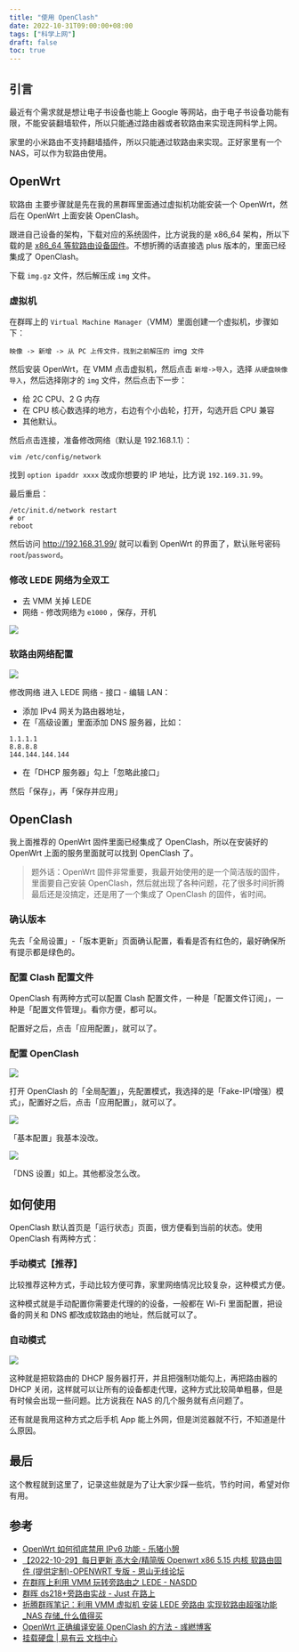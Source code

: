 ```yaml
---
title: "使用 OpenClash"
date: 2022-10-31T09:00:00+08:00
tags: ["科学上网"] 
draft: false
toc: true
---
```


## 引言

最近有个需求就是想让电子书设备也能上 Google 等网站，由于电子书设备功能有限，不能安装翻墙软件，所以只能通过路由器或者软路由来实现连网科学上网。

家里的小米路由不支持翻墙插件，所以只能通过软路由来实现。正好家里有一个 NAS，可以作为软路由使用。

## OpenWrt

软路由 主要步骤就是先在我的黑群晖里面通过虚拟机功能安装一个 OpenWrt，然后在 OpenWrt 上面安装 OpenClash。

<!--more-->

跟进自己设备的架构，下载对应的系统固件，比方说我的是 x86_64 架构，所以下载的是 [x86_64 等软路由设备固件](https://openwrt.mpdn.fun:8443/?dir=lede%2Fx86_64)。不想折腾的话直接选 plus 版本的，里面已经集成了 OpenClash。


下载 `img.gz`  文件，然后解压成 `img`  文件。

### 虚拟机

在群晖上的 `Virtual Machine Manager`（VMM）里面创建一个虚拟机，步骤如下：

`映像 -> 新增 -> 从 PC 上传文件，找到之前解压的 `img`  文件 `

然后安装 OpenWrt，在 VMM 点击虚拟机，然后点击 `新增->导入`，选择 `从硬盘映像导入`，然后选择刚才的 `img`  文件，然后点击下一步：

- 给 2C CPU、2 G 内存
- 在 CPU 核心数选择的地方，右边有个小齿轮，打开，勾选开启 CPU 兼容
- 其他默认。

然后点击连接，准备修改网络（默认是 192.168.1.1）：

`vim /etc/config/network`

找到  `option ipaddr xxxx` 改成你想要的 IP 地址，比方说  `192.169.31.99`。

最后重启：

```shell
/etc/init.d/network restart
# or
reboot
```

然后访问 http://192.168.31.99/ 就可以看到 OpenWrt 的界面了，默认账号密码 `root`/`password`。

### 修改 LEDE 网络为全双工

- 去 VMM 关掉 LEDE
- 网络 - 修改网络为 `e1000` ，保存，开机

![](https://blog-1251237404.cos.ap-guangzhou.myqcloud.com/20221023l7D4KG.png!m)

### 软路由网络配置

![](https://blog-1251237404.cos.ap-guangzhou.myqcloud.com/20221102zBR6Ho.png)

修改网络 进入 LEDE 网络 - 接口 - 编辑 LAN：

- 添加 IPv4  网关为路由器地址，
- 在「高级设置」里面添加 DNS 服务器，比如：

```
1.1.1.1
8.8.8.8
144.144.144.144
```
- 在「DHCP 服务器」勾上「忽略此接口」

然后「保存」，再「保存并应用」

## OpenClash

我上面推荐的 OpenWrt 固件里面已经集成了 OpenClash，所以在安装好的 OpenWrt 上面的服务里面就可以找到 OpenClash 了。

> 题外话：OpenWrt 固件非常重要，我最开始使用的是一个简洁版的固件，里面要自己安装 OpenClash，然后就出现了各种问题，花了很多时间折腾最后还是没搞定，还是用了一个集成了 OpenClash 的固件，省时间。


### 确认版本

先去「全局设置」-「版本更新」页面确认配置，看看是否有红色的，最好确保所有提示都是绿色的。

### 配置 Clash 配置文件

OpenClash 有两种方式可以配置 Clash 配置文件，一种是「配置文件订阅」，一种是「配置文件管理」。看你方便，都可以。

配置好之后，点击「应用配置」，就可以了。

### 配置 OpenClash

![](https://blog-1251237404.cos.ap-guangzhou.myqcloud.com/20221102R9etfB.png)


打开 OpenClash 的「全局配置」，先配置模式，我选择的是「Fake-IP(增强）模式」，配置好之后，点击「应用配置」，就可以了。


![](https://blog-1251237404.cos.ap-guangzhou.myqcloud.com/20221102AFhvBA.png)

「基本配置」我基本没改。

![](https://blog-1251237404.cos.ap-guangzhou.myqcloud.com/202211025Lkxko.png)

「DNS 设置」如上。其他都没怎么改。

## 如何使用

OpenClash 默认首页是「运行状态」页面，很方便看到当前的状态。使用 OpenClash 有两种方式：

### 手动模式【推荐】

比较推荐这种方式，手动比较方便可靠，家里网络情况比较复杂，这种模式方便。

这种模式就是手动配置你需要走代理的的设备，一般都在 Wi-Fi 里面配置，把设备的网关和 DNS 都改成软路由的地址，然后就可以了。

### 自动模式

![](https://blog-1251237404.cos.ap-guangzhou.myqcloud.com/202211026RG3rx.png)

这种就是把软路由的 DHCP 服务器打开，并且把强制功能勾上，再把路由器的 DHCP 关闭，这样就可以让所有的设备都走代理，这种方式比较简单粗暴，但是有时候会出现一些问题。比方说我在 NAS 的几个服务就有点问题了。

还有就是我用这种方式之后手机 App 能上外网，但是浏览器就不行，不知道是什么原因。

## 最后

这个教程就到这里了，记录这些就是为了让大家少踩一些坑，节约时间，希望对你有用。

## 参考

- [OpenWrt 如何彻底禁用 IPv6 功能 - 乐猪小憩](https://keer.me/Openwrt-closes-IPv6.html)
- [【2022-10-29】每日更新 高大全/精简版 Openwrt x86 5.15 内核 软路由固件 (提供定制)-OPENWRT 专版 - 恩山无线论坛](https://www.right.com.cn/forum/thread-8236842-1-1.html)
- [在群晖上利用 VMM 玩转旁路由之 LEDE - NASDD](https://www.nasdd.cn/archives/190.html)
- [群晖 ds218+旁路由实战 - Just 在路上](https://www.flyada.com/2019/09/07/%E7%BE%A4%E6%99%96ds218+%E6%97%81%E8%B7%AF%E7%94%B1%E5%AE%9E%E6%88%98/)
- [折腾群晖笔记：利用 VMM 虚拟机 安装 LEDE 旁路由 实现软路由超强功能_NAS 存储_什么值得买](https://post.smzdm.com/p/apze08d7/)
-  [OpenWrt 正确编译安装 OpenClash 的方法 - 彧繎博客](https://opssh.cn/luyou/241.html)
- [挂载硬盘 | 易有云 文档中心](https://doc.linkease.com/zh/guide/easepi/common.html#%E6%97%81%E8%B7%AF%E7%94%B1%E6%A8%A1%E5%BC%8F)